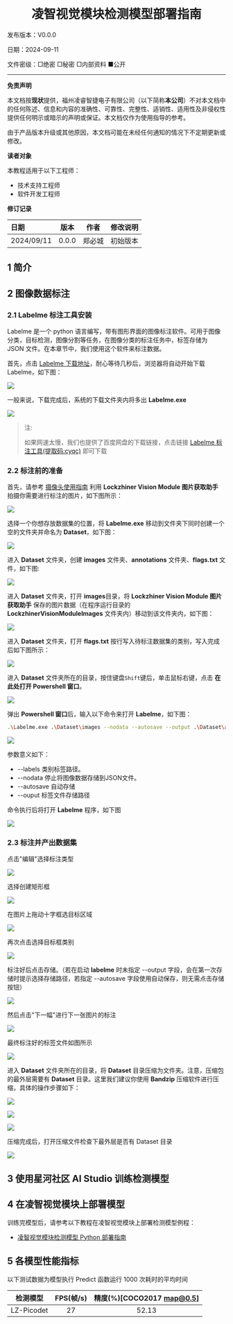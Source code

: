 <h1 align="center">凌智视觉模块检测模型部署指南</h1>

发布版本：V0.0.0

日期：2024-09-11

文件密级：□绝密 □秘密 □内部资料 ■公开  

---

**免责声明**  

本文档按**现状**提供，福州凌睿智捷电子有限公司（以下简称**本公司**）不对本文档中的任何陈述、信息和内容的准确性、可靠性、完整性、适销性、适用性及非侵权性提供任何明示或暗示的声明或保证。本文档仅作为使用指导的参考。  

由于产品版本升级或其他原因，本文档可能在未经任何通知的情况下不定期更新或修改。  

**读者对象**  

本教程适用于以下工程师：  

- 技术支持工程师  
- 软件开发工程师  

**修订记录**  

| **日期**   | **版本** | **作者** | **修改说明** |
| :--------- | -------- | -------- | ------------ |
| 2024/09/11 | 0.0.0    | 郑必城     | 初始版本     |

## 1 简介

## 2 图像数据标注

### 2.1 Labelme 标注工具安装

Labelme 是一个 python 语言编写，带有图形界面的图像标注软件。可用于图像分类，目标检测，图像分割等任务，在图像分类的标注任务中，标签存储为 JSON 文件。在本章节中，我们使用这个软件来标注数据。

首先，点击 [Labelme 下载地址](https://sourceforge.net/projects/labelme-ima-polygonal.mirror/files/v5.5.0/Labelme.exe/download)，耐心等待几秒后，浏览器将自动开始下载 Labelme，如下图：

![](images/sourceForge.png)

一般来说，下载完成后，系统的下载文件夹内将多出 **Labelme.exe**

![](images/download.png)

> 注:
> 
> 如果网速太慢，我们也提供了百度网盘的下载链接，点击链接 [Labelme 标注工具(提取码:cyqc)](https://pan.baidu.com/s/1ssdBXxhoE1tME3nh-xqNzQ) 即可下载

### 2.2 标注前的准备

首先，请参考 [摄像头使用指南](./example/periphery/capture) 利用 **Lockzhiner Vision Module 图片获取助手** 拍摄你需要进行标注的图片，如下图所示：

![](images/capture_images.png)

选择一个你想存放数据集的位置，将 **Labelme.exe** 移动到文件夹下同时创建一个空的文件夹并命名为 **Dataset**，如下图：

![](images/move.png)

进入 **Dataset** 文件夹，创建 **images** 文件夹、**annotations** 文件夹、**flags.txt** 文件，如下图:

![](images/creatre.png)

进入 **Dataset** 文件夹，打开 **images**目录，将 **Lockzhiner Vision Module 图片获取助手** 保存的图片数据（在程序运行目录的 **LockzhinerVisionModuleImages** 文件夹内）移动到该文件夹内，如下图：

![](images/move_images.png)

进入 **Dataset** 文件夹，打开 **flags.txt** 按行写入待标注数据集的类别，写入完成后如下图所示：

![](images/flags.png)

进入 **Dataset** 文件夹所在的目录，按住键盘`Shift`键后，单击鼠标右键，点击 **在此处打开 Powershell 窗口**。

![](images/open_powershll.png)

弹出 **Powershell 窗口**后，输入以下命令来打开 **Labelme**，如下图：

```bash
.\Labelme.exe .\Dataset\images --nodata --autosave --output .\Dataset\annotations --labels .\Dataset\flags.txt
```

![](images/open_labelme.png)

参数意义如下：

* --labels 类别标签路径。
* --nodata 停止将图像数据存储到JSON文件。
* --autosave 自动存储
* --ouput 标签文件存储路径

命令执行后将打开 **Labelme** 程序，如下图

![](images/Labelme.png)

### 2.3 标注并产出数据集

点击"编辑"选择标注类型

![](images/labelme_compile.png)

选择创建矩形框

![](images/labelme_Create_rectangle.png)

在图片上拖动十字框选目标区域

![](images/labelme_Select_target.png)

再次点击选择目标框类别

![](images/labelme_category.png)

标注好后点击存储。（若在启动 **labelme** 时未指定 --output 字段，会在第一次存储时提示选择存储路径，若指定 --autosave 字段使用自动保存，则无需点击存储按钮）

![](images/labelme_save.png)

然后点击"下一幅"进行下一张图片的标注

![](images/labelme_next.png)

最终标注好的标签文件如图所示

![](images/Annotate_images.png)

进入 **Dataset** 文件夹所在的目录，将 **Dataset** 目录压缩为文件夹。注意，压缩包的最外层需要有 **Dataset** 目录。这里我们建议你使用 **Bandzip** 压缩软件进行压缩，具体的操作步骤如下：

![](images/compress.png)

![](images/compress_1.png)

![](images/compress_2.png)

压缩完成后，打开压缩文件检查下最外层是否有 Dataset 目录

![](images/compress_3.png)

## 3 使用星河社区 AI Studio 训练检测模型



## 4 在凌智视觉模块上部署模型

训练完模型后，请参考以下教程在凌智视觉模块上部署检测模型例程：

<!-- * [凌智视觉模块检测模型 C++ 部署指南](./cpp/README.md) -->
* [凌智视觉模块检测模型 Python 部署指南](./python/README.md)

## 5 各模型性能指标

以下测试数据为模型执行 Predict 函数运行 1000 次耗时的平均时间

| 检测模型 | FPS(帧/s) | 精度(%)[COCO2017 map@0.5] |
|:-------:|:----:|:----:|
|LZ-Picodet|  27   |   52.13   |